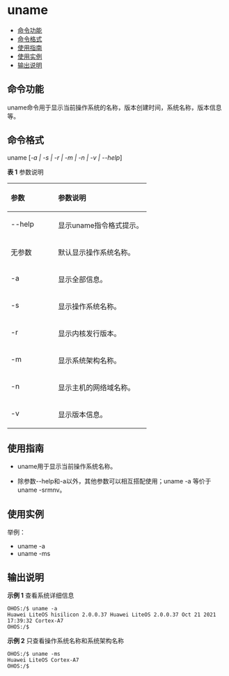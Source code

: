 # uname<a name="ZH-CN_TOPIC_0000001179965843"></a>

-   [命令功能](#section01)
-   [命令格式](#section02)
-   [使用指南](#section03)
-   [使用实例](#section04)
-   [输出说明](#section05)

## 命令功能<a name="section01"></a>

uname命令用于显示当前操作系统的名称，版本创建时间，系统名称，版本信息等。

## 命令格式<a name="section02"></a>

uname \[_-a | -s | -r | -m | -n | -v | --help_\]

**表 1**  参数说明

<a name="table909mcpsimp"></a>
<table><thead align="left"><tr id="row914mcpsimp"><th class="cellrowborder" valign="top" width="34%" id="mcps1.2.3.1.1"><p id="p916mcpsimp"><a name="p916mcpsimp"></a><a name="p916mcpsimp"></a>参数</p>
</th>
<th class="cellrowborder" valign="top" width="66%" id="mcps1.2.3.1.2"><p id="p918mcpsimp"><a name="p918mcpsimp"></a><a name="p918mcpsimp"></a>参数说明</p>
</th>
</tr>
</thead>
<tbody><tr id="row944mcpsimp"><td class="cellrowborder" valign="top" width="34%" headers="mcps1.2.3.1.1 "><p id="p946mcpsimp"><a name="p946mcpsimp"></a><a name="p946mcpsimp"></a>--help</p>
</td>
<td class="cellrowborder" valign="top" width="66%" headers="mcps1.2.3.1.2 "><p id="p948mcpsimp"><a name="p948mcpsimp"></a><a name="p948mcpsimp"></a>显示uname指令格式提示。</p>
</td>
</tr>
<tr id="row119816412718"><td class="cellrowborder" valign="top" width="34%" headers="mcps1.2.3.1.1 "><p id="p1384693214813"><a name="p1384693214813"></a><a name="p1384693214813"></a>无参数</p>
</td>
<td class="cellrowborder" valign="top" width="66%" headers="mcps1.2.3.1.2 "><p id="p18199114113719"><a name="p18199114113719"></a><a name="p18199114113719"></a>默认显示操作系统名称。</p>
</td>
</tr>
<tr id="row919mcpsimp"><td class="cellrowborder" valign="top" width="34%" headers="mcps1.2.3.1.1 "><p id="p921mcpsimp"><a name="p921mcpsimp"></a><a name="p921mcpsimp"></a>-a</p>
</td>
<td class="cellrowborder" valign="top" width="66%" headers="mcps1.2.3.1.2 "><p id="p923mcpsimp"><a name="p923mcpsimp"></a><a name="p923mcpsimp"></a>显示全部信息。</p>
</td>
</tr>
<tr id="row929mcpsimp"><td class="cellrowborder" valign="top" width="34%" headers="mcps1.2.3.1.1 "><p id="p931mcpsimp"><a name="p931mcpsimp"></a><a name="p931mcpsimp"></a>-s</p>
</td>
<td class="cellrowborder" valign="top" width="66%" headers="mcps1.2.3.1.2 "><p id="p933mcpsimp"><a name="p933mcpsimp"></a><a name="p933mcpsimp"></a>显示操作系统名称。</p>
</td>
</tr>
<tr id="row929mcpsimp"><td class="cellrowborder" valign="top" width="34%" headers="mcps1.2.3.1.1 "><p id="p931mcpsimp"><a name="p931mcpsimp"></a><a name="p931mcpsimp"></a>-r</p>
</td>
<td class="cellrowborder" valign="top" width="66%" headers="mcps1.2.3.1.2 "><p id="p933mcpsimp"><a name="p933mcpsimp"></a><a name="p933mcpsimp"></a>显示内核发行版本。</p>
</td>
</tr>
<tr id="row934mcpsimp"><td class="cellrowborder" valign="top" width="34%" headers="mcps1.2.3.1.1 "><p id="p936mcpsimp"><a name="p936mcpsimp"></a><a name="p936mcpsimp"></a>-m</p>
</td>
<td class="cellrowborder" valign="top" width="66%" headers="mcps1.2.3.1.2 "><p id="p938mcpsimp"><a name="p938mcpsimp"></a><a name="p938mcpsimp"></a>显示系统架构名称。</p>
</td>
</tr>
<tr id="row924mcpsimp"><td class="cellrowborder" valign="top" width="34%" headers="mcps1.2.3.1.1 "><p id="p926mcpsimp"><a name="p926mcpsimp"></a><a name="p926mcpsimp"></a>-n</p>
</td>
<td class="cellrowborder" valign="top" width="66%" headers="mcps1.2.3.1.2 "><p id="p928mcpsimp"><a name="p928mcpsimp"></a><a name="p928mcpsimp"></a>显示主机的网络域名称。</p>
</td>
</tr>
<tr id="row934mcpsimp"><td class="cellrowborder" valign="top" width="34%" headers="mcps1.2.3.1.1 "><p id="p936mcpsimp"><a name="p936mcpsimp"></a><a name="p936mcpsimp"></a>-v</p>
</td>
<td class="cellrowborder" valign="top" width="66%" headers="mcps1.2.3.1.2 "><p id="p938mcpsimp"><a name="p938mcpsimp"></a><a name="p938mcpsimp"></a>显示版本信息。</p>
</td>
</tr>
</tbody>
</table>

## 使用指南<a name="section03"></a>

- uname用于显示当前操作系统名称。

- 除参数--help和-a以外，其他参数可以相互搭配使用；uname -a 等价于 uname -srmnv。


## 使用实例<a name="section04"></a>

举例：

- uname -a
- uname -ms

## 输出说明<a name="section05"></a>

**示例 1** 查看系统详细信息

```shell
OHOS:/$ uname -a
Huawei LiteOS hisilicon 2.0.0.37 Huawei LiteOS 2.0.0.37 Oct 21 2021 17:39:32 Cortex-A7
OHOS:/$
```

**示例 2** 只查看操作系统名称和系统架构名称

```shell
OHOS:/$ uname -ms
Huawei LiteOS Cortex-A7
OHOS:/$
```
